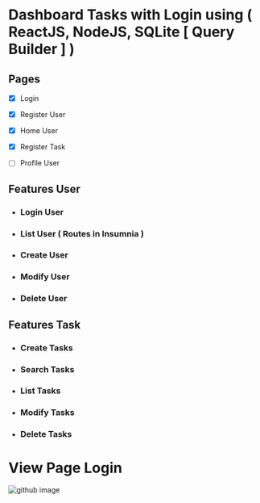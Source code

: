 
# Dashboard Tasks with Login using ( ReactJS, NodeJS, SQLite [ Query Builder ] )

## Pages
- [x] Login

- [x] Register User

- [x] Home User

- [x] Register Task

- [ ] Profile User

## Features User

- ### Login User

- ### List User ( Routes in Insumnia )

- ### Create User

- ### Modify User

- ### Delete User

## Features Task

- ### Create Tasks

- ### Search Tasks 

- ### List Tasks 

- ### Modify Tasks 

- ### Delete Tasks 

# View Page Login

![github image](https://user-images.githubusercontent.com/58139815/78416739-79e02900-7601-11ea-9f4a-8bda397ab6c9.PNG)

